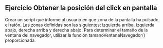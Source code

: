 ## Ejercicio Obtener la posición del click en pantalla

Crear un script que informe al usuario en que zona de la pantalla ha pulsado el ratón. Las zonas definidas son las siguientes: izquierda arriba, izquierda abajo, derecha arriba y derecha abajo. Para determinar el tamaño de la ventana del navegador, utilizar la función tamanoVentanaNavegador() proporcionada.

